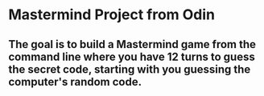 # Mastermind Project from Odin

## The goal is to build a Mastermind game from the command line where you have 12 turns to guess the secret code, starting with you guessing the computer's random code.
